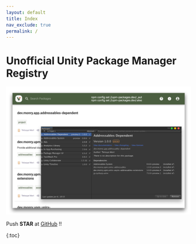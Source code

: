 ```yaml
---
layout: default
title: Index
nav_exclude: true
permalink: /
---
```


# Unofficial Unity Package Manager Registry

![Image](/images/eyecatch.png)

Push **STAR** at [GitHub](https://github.com/upm-packages/upm-packages) !!

{:toc}